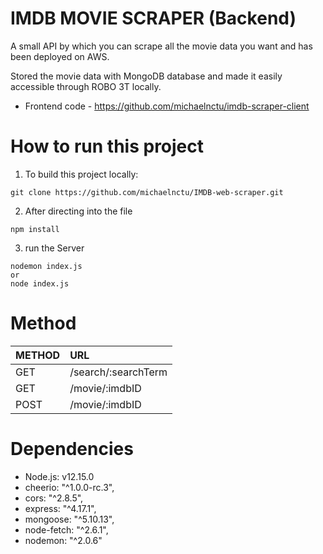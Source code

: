 # IMDB MOVIE SCRAPER (Backend)

A small API by which you can scrape all the movie data you want and has been deployed on AWS.

Stored the movie data with MongoDB database and made it easily accessible through ROBO 3T locally.

+ Frontend code - https://github.com/michaelnctu/imdb-scraper-client

# How to run this project
1. To build this project locally:
```
git clone https://github.com/michaelnctu/IMDB-web-scraper.git
```
2. After directing into the file
```
npm install
```
3. run the Server
```
nodemon index.js
or
node index.js
```

# Method
| METHOD | URL |
| :------------- | :------------- |
| GET | /search/:searchTerm  |
| GET | /movie/:imdbID  |
| POST | /movie/:imdbID  |



# Dependencies
+ Node.js: v12.15.0
+ cheerio: "^1.0.0-rc.3",
+ cors: "^2.8.5",
+ express: "^4.17.1",
+ mongoose: "^5.10.13",
+ node-fetch: "^2.6.1",
+ nodemon: "^2.0.6"
